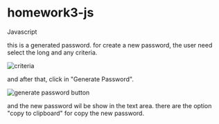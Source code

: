 # homework3-js
Javascript

this is a generated password. for create a new password, the user need select the long and any criteria.

![criteria](https://user-images.githubusercontent.com/56489980/69923039-aff87b00-145e-11ea-8a41-882386759362.jpg)


and after that,  click in "Generate Password".

![generate password button](https://user-images.githubusercontent.com/56489980/69923100-43ca4700-145f-11ea-8b85-e242e1974e33.jpg)




and the new password wil be show in the text area. there are the option "copy to clipboard" for copy the new password.


